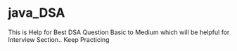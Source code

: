 # java_DSA
This is Help for Best DSA Question Basic to Medium which will be helpful for Interview Section.. Keep Practicing
